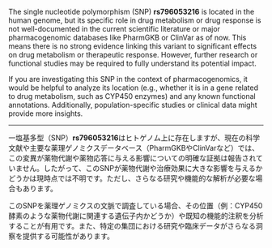 The single nucleotide polymorphism (SNP) **rs796053216** is located in the human genome, but its specific role in drug metabolism or drug response is not well-documented in the current scientific literature or major pharmacogenomic databases like PharmGKB or ClinVar as of now. This means there is no strong evidence linking this variant to significant effects on drug metabolism or therapeutic response. However, further research or functional studies may be required to fully understand its potential impact.

If you are investigating this SNP in the context of pharmacogenomics, it would be helpful to analyze its location (e.g., whether it is in a gene related to drug metabolism, such as CYP450 enzymes) and any known functional annotations. Additionally, population-specific studies or clinical data might provide more insights.

---

一塩基多型（SNP）**rs796053216**はヒトゲノム上に存在しますが、現在の科学文献や主要な薬理ゲノミクスデータベース（PharmGKBやClinVarなど）では、この変異が薬物代謝や薬物応答に与える影響についての明確な証拠は報告されていません。したがって、このSNPが薬物代謝や治療効果に大きな影響を与えるかどうかは現時点では不明です。ただし、さらなる研究や機能的な解析が必要な場合もあります。

このSNPを薬理ゲノミクスの文脈で調査している場合、その位置（例：CYP450酵素のような薬物代謝に関連する遺伝子内かどうか）や既知の機能的注釈を分析することが有用です。また、特定の集団における研究や臨床データがさらなる洞察を提供する可能性があります。